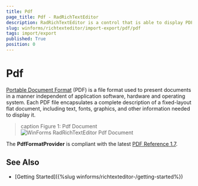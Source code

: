 ```yaml
---
title: Pdf
page_title: Pdf - RadRichTextEditor
description: RadRichTextEditor is a control that is able to display PDF documents. 
slug: winforms/richtexteditor/import-export/pdf/pdf
tags: import/export
published: True
position: 0
---
```


# Pdf

[Portable Document Format](http://en.wikipedia.org/wiki/Portable_Document_Format) (PDF) is a file format used to present documents in a manner independent of application software, hardware and operating system. Each PDF file encapsulates a complete description of a fixed-layout flat document, including text, fonts, graphics, and other information needed to display it.

>caption Figure 1: Pdf Document
![WinForms RadRichTextEditor Pdf Document](images/RadRichTextBox_Formats_And_Conversion_Pdf_01.png)

The __PdfFormatProvider__ is compliant with the latest [PDF Reference 1.7](http://www.adobe.com/content/dam/Adobe/en/devnet/acrobat/pdfs/pdf_reference_1-7.pdf).

## See Also

* [Getting Started]({%slug winforms/richtexteditor-/getting-started%})
